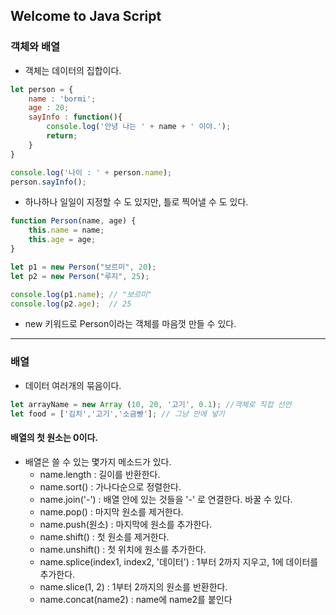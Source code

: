 ## Welcome to Java Script

### 객체와 배열

- 객체는 데이터의 집합이다.
```js
let person = {
    name : 'bormi';
    age : 20;
    sayInfo : function(){
        console.log('안녕 나는 ' + name + ' 이야.');
        return;
    }
}

console.log('나이 : ' + person.name);
person.sayInfo();
```

- 하나하나 일일이 지정할 수 도 있지만, 틀로 찍어낼 수 도 있다.

```js
function Person(name, age) {
    this.name = name;
    this.age = age;
}

let p1 = new Person("보르미", 20);
let p2 = new Person("루지", 25);

console.log(p1.name); // "보르미"
console.log(p2.age);  // 25

```

- new 키워드로 Person이라는 객체를 마음껏 만들 수 있다.

---
### 배열

- 데이터 여러개의 묶음이다.

```js
let arrayName = new Array (10, 20, '고기', 0.1); //객체로 직접 선언    
let food = ['김치','고기','소금빵']; // 그냥 안에 넣기 
```
#### 배열의 첫 원소는 0이다.

- 배열은 쓸 수 있는 몇가지 메소드가 있다.
    - name.length : 길이를 반환한다.
    - name.sort() : 가나다순으로 정렬한다.
    - name.join('-') : 배열 안에 있는 것들을 '-' 로 연결한다. 바꿀 수 있다.
    - name.pop() : 마지막 원소를 제거한다.
    - name.push(원소) : 마지막에 원소를 추가한다. 
    - name.shift() : 첫 원소를 제거한다.
    - name.unshift() : 첫 위치에 원소를 추가한다.
    - name.splice(index1, index2, '데이터') : 1부터 2까지 지우고, 1에 데이터를 추가한다.
    - name.slice(1, 2) : 1부터 2까지의 원소를 반환한다.
    - name.concat(name2) : name에 name2를 붙인다
